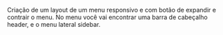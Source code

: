 Criação de um layout de um menu responsivo e com botão de expandir e contrair o menu. 
No menu você vai encontrar uma barra de cabeçalho header, e o menu lateral sidebar.
